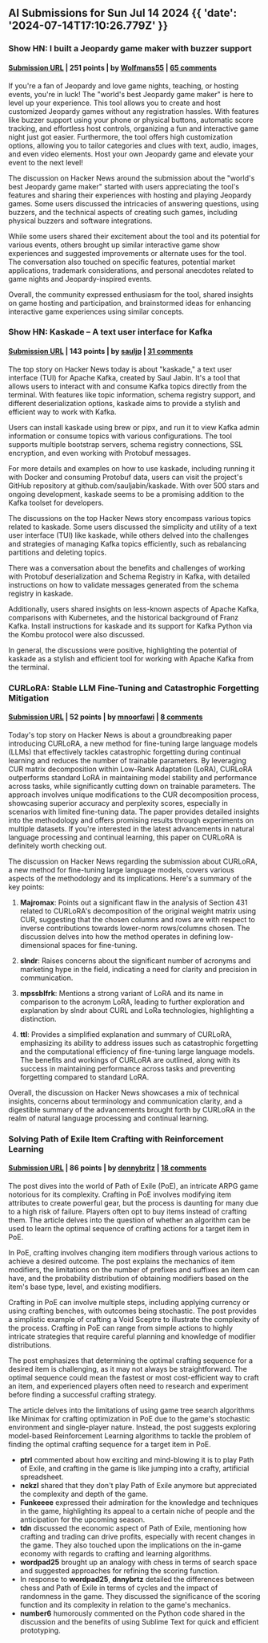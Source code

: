 ## AI Submissions for Sun Jul 14 2024 {{ 'date': '2024-07-14T17:10:26.779Z' }}

### Show HN: I built a Jeopardy game maker with buzzer support

#### [Submission URL](https://buzzinga.io/) | 251 points | by [Wolfmans55](https://news.ycombinator.com/user?id=Wolfmans55) | [65 comments](https://news.ycombinator.com/item?id=40960508)

If you're a fan of Jeopardy and love game nights, teaching, or hosting events, you're in luck! The "world's best Jeopardy game maker" is here to level up your experience. This tool allows you to create and host customized Jeopardy games without any registration hassles. With features like buzzer support using your phone or physical buttons, automatic score tracking, and effortless host controls, organizing a fun and interactive game night just got easier. Furthermore, the tool offers high customization options, allowing you to tailor categories and clues with text, audio, images, and even video elements. Host your own Jeopardy game and elevate your event to the next level!

The discussion on Hacker News around the submission about the "world's best Jeopardy game maker" started with users appreciating the tool's features and sharing their experiences with hosting and playing Jeopardy games. Some users discussed the intricacies of answering questions, using buzzers, and the technical aspects of creating such games, including physical buzzers and software integrations.

While some users shared their excitement about the tool and its potential for various events, others brought up similar interactive game show experiences and suggested improvements or alternate uses for the tool. The conversation also touched on specific features, potential market applications, trademark considerations, and personal anecdotes related to game nights and Jeopardy-inspired events.

Overall, the community expressed enthusiasm for the tool, shared insights on game hosting and participation, and brainstormed ideas for enhancing interactive game experiences using similar concepts.

### Show HN: Kaskade – A text user interface for Kafka

#### [Submission URL](https://github.com/sauljabin/kaskade) | 143 points | by [sauljp](https://news.ycombinator.com/user?id=sauljp) | [31 comments](https://news.ycombinator.com/item?id=40961101)

The top story on Hacker News today is about "kaskade," a text user interface (TUI) for Apache Kafka, created by Saul Jabin. It's a tool that allows users to interact with and consume Kafka topics directly from the terminal. With features like topic information, schema registry support, and different deserialization options, kaskade aims to provide a stylish and efficient way to work with Kafka.

Users can install kaskade using brew or pipx, and run it to view Kafka admin information or consume topics with various configurations. The tool supports multiple bootstrap servers, schema registry connections, SSL encryption, and even working with Protobuf messages.

For more details and examples on how to use kaskade, including running it with Docker and consuming Protobuf data, users can visit the project's GitHub repository at github.com/sauljabin/kaskade. With over 500 stars and ongoing development, kaskade seems to be a promising addition to the Kafka toolset for developers.

The discussions on the top Hacker News story encompass various topics related to kaskade. Some users discussed the simplicity and utility of a text user interface (TUI) like kaskade, while others delved into the challenges and strategies of managing Kafka topics efficiently, such as rebalancing partitions and deleting topics. 

There was a conversation about the benefits and challenges of working with Protobuf deserialization and Schema Registry in Kafka, with detailed instructions on how to validate messages generated from the schema registry in kaskade.

Additionally, users shared insights on less-known aspects of Apache Kafka, comparisons with Kubernetes, and the historical background of Franz Kafka. Install instructions for kaskade and its support for Kafka Python via the Kombu protocol were also discussed.

In general, the discussions were positive, highlighting the potential of kaskade as a stylish and efficient tool for working with Apache Kafka from the terminal.

### CURLoRA: Stable LLM Fine-Tuning and Catastrophic Forgetting Mitigation

#### [Submission URL](https://zenodo.org/records/12740116) | 52 points | by [mnoorfawi](https://news.ycombinator.com/user?id=mnoorfawi) | [8 comments](https://news.ycombinator.com/item?id=40960886)

Today's top story on Hacker News is about a groundbreaking paper introducing CURLoRA, a new method for fine-tuning large language models (LLMs) that effectively tackles catastrophic forgetting during continual learning and reduces the number of trainable parameters. By leveraging CUR matrix decomposition within Low-Rank Adaptation (LoRA), CURLoRA outperforms standard LoRA in maintaining model stability and performance across tasks, while significantly cutting down on trainable parameters. The approach involves unique modifications to the CUR decomposition process, showcasing superior accuracy and perplexity scores, especially in scenarios with limited fine-tuning data. The paper provides detailed insights into the methodology and offers promising results through experiments on multiple datasets. If you're interested in the latest advancements in natural language processing and continual learning, this paper on CURLoRA is definitely worth checking out.

The discussion on Hacker News regarding the submission about CURLoRA, a new method for fine-tuning large language models, covers various aspects of the methodology and its implications. Here's a summary of the key points:

1. **Majromax**: Points out a significant flaw in the analysis of Section 431 related to CURLoRA's decomposition of the original weight matrix using CUR, suggesting that the chosen columns and rows are with respect to inverse contributions towards lower-norm rows/columns chosen. The discussion delves into how the method operates in defining low-dimensional spaces for fine-tuning.

2. **slndr**: Raises concerns about the significant number of acronyms and marketing hype in the field, indicating a need for clarity and precision in communication.

3. **mpssblfrk**: Mentions a strong variant of LoRA and its name in comparison to the acronym LoRA, leading to further exploration and explanation by slndr about CURL and LoRa technologies, highlighting a distinction.

4. **ttl**: Provides a simplified explanation and summary of CURLoRA, emphasizing its ability to address issues such as catastrophic forgetting and the computational efficiency of fine-tuning large language models. The benefits and workings of CURLoRA are outlined, along with its success in maintaining performance across tasks and preventing forgetting compared to standard LoRA.

Overall, the discussion on Hacker News showcases a mix of technical insights, concerns about terminology and communication clarity, and a digestible summary of the advancements brought forth by CURLoRA in the realm of natural language processing and continual learning.

### Solving Path of Exile Item Crafting with Reinforcement Learning

#### [Submission URL](https://dennybritz.com/posts/poe-crafting/) | 86 points | by [dennybritz](https://news.ycombinator.com/user?id=dennybritz) | [18 comments](https://news.ycombinator.com/item?id=40958436)

The post dives into the world of Path of Exile (PoE), an intricate ARPG game notorious for its complexity. Crafting in PoE involves modifying item attributes to create powerful gear, but the process is daunting for many due to a high risk of failure. Players often opt to buy items instead of crafting them. The article delves into the question of whether an algorithm can be used to learn the optimal sequence of crafting actions for a target item in PoE.

In PoE, crafting involves changing item modifiers through various actions to achieve a desired outcome. The post explains the mechanics of item modifiers, the limitations on the number of prefixes and suffixes an item can have, and the probability distribution of obtaining modifiers based on the item's base type, level, and existing modifiers.

Crafting in PoE can involve multiple steps, including applying currency or using crafting benches, with outcomes being stochastic. The post provides a simplistic example of crafting a Void Sceptre to illustrate the complexity of the process. Crafting in PoE can range from simple actions to highly intricate strategies that require careful planning and knowledge of modifier distributions.

The post emphasizes that determining the optimal crafting sequence for a desired item is challenging, as it may not always be straightforward. The optimal sequence could mean the fastest or most cost-efficient way to craft an item, and experienced players often need to research and experiment before finding a successful crafting strategy.

The article delves into the limitations of using game tree search algorithms like Minimax for crafting optimization in PoE due to the game's stochastic environment and single-player nature. Instead, the post suggests exploring model-based Reinforcement Learning algorithms to tackle the problem of finding the optimal crafting sequence for a target item in PoE.

- **ptrl** commented about how exciting and mind-blowing it is to play Path of Exile, and crafting in the game is like jumping into a crafty, artificial spreadsheet.
- **nckzl** shared that they don't play Path of Exile anymore but appreciated the complexity and depth of the game.
- **Funkeeee** expressed their admiration for the knowledge and techniques in the game, highlighting its appeal to a certain niche of people and the anticipation for the upcoming season.
- **tdn** discussed the economic aspect of Path of Exile, mentioning how crafting and trading can drive profits, especially with recent changes in the game. They also touched upon the implications on the in-game economy with regards to crafting and learning algorithms.
- **wordpad25** brought up an analogy with chess in terms of search space and suggested approaches for refining the scoring function.
- In response to **wordpad25**, **dnnybrtz** detailed the differences between chess and Path of Exile in terms of cycles and the impact of randomness in the game. They discussed the significance of the scoring function and its complexity in relation to the game's mechanics.
- **number6** humorously commented on the Python code shared in the discussion and the benefits of using Sublime Text for quick and efficient prototyping.

